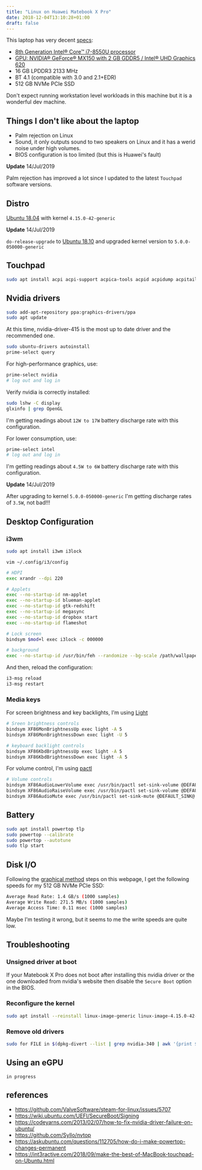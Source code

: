 ```yaml
---
title: "Linux on Huawei Matebook X Pro"
date: 2018-12-04T13:10:28+01:00
draft: false
---
```


This laptop has very decent [specs](https://consumer.huawei.com/en/laptops/matebook-x-pro/specs/):

* [8th Generation Intel® Core™ i7-8550U processor](https://ark.intel.com/products/122589/Intel-Core-i7-8550U-Processor-8M-Cache-up-to-4-00-GHz)
* [GPU: NVIDIA® GeForce® MX150 with 2 GB GDDR5 / Intel® UHD Graphics 620](https://www.geforce.com/hardware/notebook-gpus/geforce-mx150/specifications)
* 16 GB LPDDR3 2133 MHz
* BT 4.1 (compatible with 3.0 and 2.1+EDR)
* 512 GB NVMe PCIe SSD

Don't expect running workstation level workloads in this machine but it is a wonderful dev machine.

## Things I don't like about the laptop

* Palm rejection on Linux
* Sound, it only outputs sound to two speakers on Linux and it has a werid noise under high volumes.
* BIOS configuration is too limited (but this is Huawei's fault)

**Update** 14/Jul/2019

Palm rejection has improved a lot since I updated to the latest `Touchpad` software versions.

## Distro

[Ubuntu 18.04](http://releases.ubuntu.com/18.04/) with kernel `4.15.0-42-generic`

**Update** 14/Jul/2019

`do-release-upgrade` to [Ubuntu 18.10](http://releases.ubuntu.com/18.10/) and upgraded kernel version to `5.0.0-050000-generic`

## Touchpad

```bash
sudo apt install acpi acpi-support acpica-tools acpid acpidump acpitail acpitool libacpi0 laptop-detect pommed xserver-xorg-input-synaptics
```

## Nvidia drivers

```bash
sudo add-apt-repository ppa:graphics-drivers/ppa
sudo apt update
```

At this time, nvidia-driver-415 is the most up to date driver and the recommended one.

```bash
sudo ubuntu-drivers autoinstall
prime-select query
```

For high-performance graphics, use:

```bash
prime-select nvidia
# log out and log in
```

Verify nvidia is correctly installed:

```bash
sudo lshw -C display
glxinfo | grep OpenGL
```

I'm getting readings about `12W to 17W` battery discharge rate with this configuration.

For lower consumption, use:

```bash
prime-select intel
# log out and log in
```

I'm getting readings about `4.5W to 6W` battery discharge rate with this configuration.

**Update** 14/Jul/2019

After upgrading to kernel `5.0.0-050000-generic` I'm getting discharge rates of `3.5W`, not bad!!!

## Desktop Configuration

### i3wm

```bash
sudo apt install i3wm i3lock
```

`vim ~/.config/i3/config`

```bash
# HDPI
exec xrandr --dpi 220

# Applets
exec --no-startup-id nm-applet
exec --no-startup-id blueman-applet
exec --no-startup-id gtk-redshift
exec --no-startup-id megasync
exec --no-startup-id dropbox start
exec --no-startup-id flameshot

# Lock screen
bindsym $mod+l exec i3lock -c 000000

# background
exec --no-startup-id /usr/bin/feh --randomize --bg-scale /path/wallpaper/* -Z
```

And then, reload the configuration:

```bash
i3-msg reload
i3-msg restart
```

### Media keys

For screen brightness and key backlights, I'm using [Light](https://github.com/haikarainen/light)

```bash
# Sreen brightness controls
bindsym XF86MonBrightnessUp exec light -A 5
bindsym XF86MonBrightnessDown exec light -U 5

# keyboard backlight controls
bindsym XF86KbdBrightnessUp exec light -A 5
bindsym XF86KbdBrightnessDown exec light -A 5
```

For volume control, I'm using [pactl](http://manpages.ubuntu.com/manpages/precise/man1/pactl.1.html)

```bash
# Volume controls
bindsym XF86AudioLowerVolume exec /usr/bin/pactl set-sink-volume @DEFAULT_SINK@ '-5%'
bindsym XF86AudioRaiseVolume exec /usr/bin/pactl set-sink-volume @DEFAULT_SINK@ '+5%'
bindsym XF86AudioMute exec /usr/bin/pactl set-sink-mute @DEFAULT_SINK@ toggle
```

## Battery

```bash
sudo apt install powertop tlp
sudo powertop --calibrate
sudo powertop --autotune
sudo tlp start
```

## Disk I/O

Following the [graphical method](https://www.cyberciti.biz/faq/howto-linux-unix-test-disk-performance-with-dd-command/) steps on this webpage, I get the following speeds for my 512 GB NVMe PCIe SSD:

```bash
Average Read Rate: 1.4 GB/s (1000 samples)
Average Write Read: 271.5 MB/s (1000 samples)
Average Access Time: 0.11 msec (1000 samples)
```

Maybe I'm testing it wrong, but it seems to me the write speeds are quite low.

## Troubleshooting

### Unsigned driver at boot

If your Matebook X Pro does not boot after installing this nvidia driver or the one downloaded from nvidia's website then disable the `Secure Boot` option in the BIOS.

### Reconfigure the kernel

```bash
sudo apt install --reinstall linux-image-generic linux-image-4.15.0-42-generic
```

### Remove old drivers

```bash
sudo for FILE in $(dpkg-divert --list | grep nvidia-340 | awk '{print $3}'); do dpkg-divert --remove $FILE; done
```

## Using an eGPU

`in progress`

## references

* <https://github.com/ValveSoftware/steam-for-linux/issues/5707>
* <https://wiki.ubuntu.com/UEFI/SecureBoot/Signing>
* <https://codeyarns.com/2013/02/07/how-to-fix-nvidia-driver-failure-on-ubuntu/>
* <https://github.com/Syllo/nvtop>
* <https://askubuntu.com/questions/112705/how-do-i-make-powertop-changes-permanent>
* <https://int3ractive.com/2018/09/make-the-best-of-MacBook-touchpad-on-Ubuntu.html>
